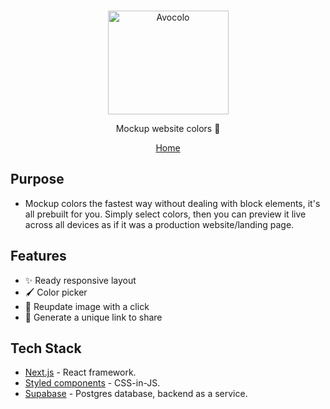 <br>
<p align="center">
<a href="https://www.avocolo.com" target="_blank">
<img src="https://www.avocolo.com/hero-artwork.png" alt="Avocolo" height="166" width="193"/>
</a>
</p>

<p align="center">
Mockup website colors 🎨
</p>

<p align="center">
  <a href="https://www.avocolo.com" target="_blank">Home</a>
</p>

## Purpose

- Mockup colors the fastest way without dealing with block elements, it's all prebuilt for you. Simply select colors, then you can preview it live across all devices as if it was a production website/landing page.

## Features

- ✨ Ready responsive layout
- 🖌️ Color picker
- 📸 Reupdate image with a click
- 🔗 Generate a unique link to share

## Tech Stack

- [Next.js](https://nextjs.org/) - React framework.
- [Styled components](https://styled-components.com/) - CSS-in-JS.
- [Supabase](https://supabase.com/) - Postgres database, backend as a service.
